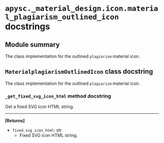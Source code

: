 # `apysc._material_design.icon.material_plagiarism_outlined_icon` docstrings

## Module summary

The class implementation for the outlined `plagiarism` material icon.

## `MaterialplagiarismOutlinedIcon` class docstring

The class implementation for the outlined `plagiarism` material icon.

### `_get_fixed_svg_icon_html` method docstring

Get a fixed SVG icon HTML string.<hr>

**[Returns]**

- `fixed_svg_icon_html`: str
  - Fixed SVG icon HTML string.